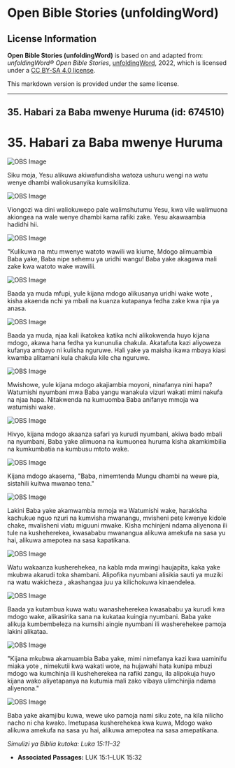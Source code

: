 # Open Bible Stories (unfoldingWord)

## License Information

**Open Bible Stories (unfoldingWord)** is based on and adapted from: _unfoldingWord® Open Bible Stories_, [unfoldingWord](https://unfoldingword.org/utw), 2022, which is licensed under a [CC BY-SA 4.0 license](https://creativecommons.org/licenses/by-sa/4.0/legalcode.en).

This markdown version is provided under the same license.



--------------------------------

## 35. Habari za Baba mwenye Huruma (id: 674510)

35\. Habari za Baba mwenye Huruma
=================================

![OBS Image](https://cdn.door43.org/obs/jpg/360px/obs-en-35-01.jpg)

Siku moja, Yesu alikuwa akiwafundisha watoza ushuru wengi na watu wenye dhambi waliokusanyika kumsikiliza.

![OBS Image](https://cdn.door43.org/obs/jpg/360px/obs-en-35-02.jpg)

Viongozi wa dini waliokuwepo pale walimshutumu Yesu, kwa vile walimuona akiongea na wale wenye dhambi kama rafiki zake. Yesu akawaambia hadidhi hii.

![OBS Image](https://cdn.door43.org/obs/jpg/360px/obs-en-35-03.jpg)

"Kulikuwa na mtu mwenye watoto wawili wa kiume, Mdogo alimuambia Baba yake, Baba nipe sehemu ya uridhi wangu! Baba yake akagawa mali zake kwa watoto wake wawilii.

![OBS Image](https://cdn.door43.org/obs/jpg/360px/obs-en-35-04.jpg)

Baada ya muda mfupi, yule kijana mdogo alikusanya uridhi wake wote , kisha akaenda nchi ya mbali na kuanza kutapanya fedha zake kwa njia ya anasa.

![OBS Image](https://cdn.door43.org/obs/jpg/360px/obs-en-35-05.jpg)

Baada ya muda, njaa kali ikatokea katika nchi alikokwenda huyo kijana mdogo, akawa hana fedha ya kununulia chakula. Akatafuta kazi aliyoweza kufanya ambayo ni kulisha nguruwe. Hali yake ya maisha ikawa mbaya kiasi kwamba alitamani kula chakula kile cha nguruwe.

![OBS Image](https://cdn.door43.org/obs/jpg/360px/obs-en-35-06.jpg)

Mwishowe, yule kijana mdogo akajiambia moyoni, ninafanya nini hapa? Watumishi nyumbani mwa Baba yangu wanakula vizuri wakati mimi nakufa na njaa hapa. Nitakwenda na kumuomba Baba anifanye mmoja wa watumishi wake.

![OBS Image](https://cdn.door43.org/obs/jpg/360px/obs-en-35-07.jpg)

Hivyo, kijana mdogo akaanza safari ya kurudi nyumbani, akiwa bado mbali na nyumbani, Baba yake alimuona na kumuonea huruma kisha akamkimbilia na kumkumbatia na kumbusu mtoto wake.

![OBS Image](https://cdn.door43.org/obs/jpg/360px/obs-en-35-08.jpg)

Kijana mdogo akasema, "Baba, nimemtenda Mungu dhambi na wewe pia, sistahili kuitwa mwanao tena."

![OBS Image](https://cdn.door43.org/obs/jpg/360px/obs-en-35-09.jpg)

Lakini Baba yake akamwambia mmoja wa Watumishi wake, harakisha kachukue nguo nzuri na kumvisha mwanangu, mvisheni pete kwenye kidole chake, mvalisheni viatu miguuni mwake. Kisha mchinjeni ndama aliyenona ili tule na kusheherekea, kwasababu mwanangua alikuwa amekufa na sasa yu hai, alikuwa amepotea na sasa kapatikana.

![OBS Image](https://cdn.door43.org/obs/jpg/360px/obs-en-35-10.jpg)

Watu wakaanza kusherehekea, na kabla mda mwingi haujapita, kaka yake mkubwa akarudi toka shambani. Alipofika nyumbani alisikia sauti ya muziki na watu wakicheza , akashangaa juu ya kilichokuwa kinaendelea.

![OBS Image](https://cdn.door43.org/obs/jpg/360px/obs-en-35-11.jpg)

Baada ya kutambua kuwa watu wanasheherekea kwasababu ya kurudi kwa mdogo wake, alikasirika sana na kukataa kuingia nyumbani. Baba yake alikuja kumbembeleza na kumsihi aingie nyumbani ili washerehekee pamoja lakini alikataa.

![OBS Image](https://cdn.door43.org/obs/jpg/360px/obs-en-35-12.jpg)

"Kijana mkubwa akamuambia Baba yake, mimi nimefanya kazi kwa uaminifu miaka yote , nimekutii kwa wakati wote, na hujawahi hata kunipa mbuzi mdogo wa kumchinja ili kusheherekea na rafiki zangu, ila alipokuja huyo kijana wako aliyetapanya na kutumia mali zako vibaya ulimchinjia ndama aliyenona."

![OBS Image](https://cdn.door43.org/obs/jpg/360px/obs-en-35-13.jpg)

Baba yake akamjibu kuwa, wewe uko pamoja nami siku zote, na kila nilicho nacho ni cha kwako. Imetupasa kusherehekea kwa kuwa, Mdogo wako alikuwa amekufa na sasa yu hai, alikuwa amepotea na sasa amepatikana.

*Simulizi ya Biblia kutoka: Luka 15:11–32*

* **Associated Passages:** LUK 15:1–LUK 15:32

